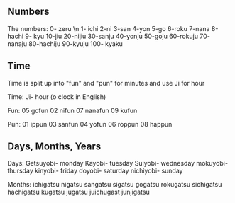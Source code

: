 Numbers
------
The numbers:
0- zeru \n 
1- ichi
2-ni
3-san
4-yon
5-go
6-roku
7-nana
8-hachi
9- kyu
10-jiu
20-nijiu
30-sanju
40-yonju
50-goju
60-rokuju
70- nanaju
80-hachiju
90-kyuju
100- kyaku

Time
---
Time is split up into "fun" and "pun" for minutes and use Ji for hour

Time:
Ji- hour (o clock in English)

Fun:
05 gofun
02 nifun
07 nanafun
09 kufun

Pun:
01 ippun
03 sanfun
04 yofun
06 roppun
08 happun

Days, Months, Years
----

Days:
Getsuyobi- monday
Kayobi- tuesday
Suiyobi- wednesday
mokuyobi- thursday
kinyobi- friday
doyobi- saturday
nichiyobi- sunday

Months:
ichigatsu
nigatsu
sangatsu
sigatsu
gogatsu
rokugatsu
sichigatsu
hachigatsu
kugatsu
jugatsu
juichugast
junjigatsu
